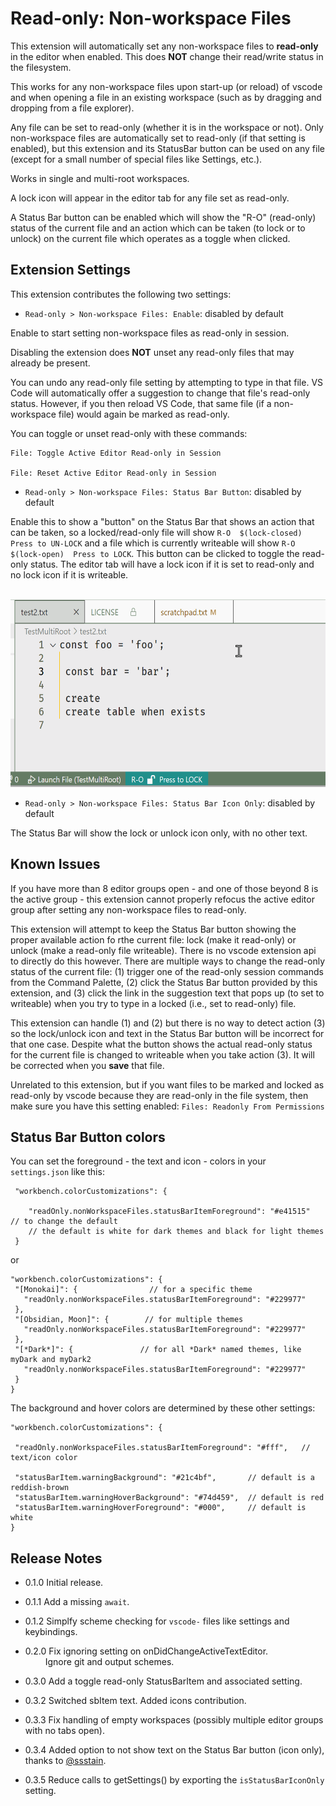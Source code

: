 # Read-only: Non-workspace Files

This extension will automatically set any non-workspace files to **read-only** in the editor when enabled.  This does **NOT** change their read/write status in the filesystem.

This works for any non-workspace files upon start-up (or reload) of vscode and when opening a file in an existing workspace (such as by dragging and dropping from a file explorer).

Any file can be set to read-only (whether it is in the workspace or not).  Only non-workspace files are automatically set to read-only (if that setting is enabled), but this extension and its StatusBar button can be used on any file (except for a small number of special files like Settings, etc.).

Works in single and multi-root workspaces.

A lock icon will appear in the editor tab for any file set as read-only.

A Status Bar button can be enabled which will show the "R-O" (read-only) status of the current file and an action which can be taken (to lock or to unlock) on the current file which operates as a toggle when clicked.  

## Extension Settings

This extension contributes the following two settings:

* `Read-only > Non-workspace Files: Enable`: disabled by default

Enable to start setting non-workspace files as read-only in session.  

Disabling the extension does **NOT** unset any read-only files that may already be present.

You can undo any read-only file setting by attempting to type in that file.  VS Code will automatically offer a suggestion to change that file's read-only status.  However, if you then reload VS Code, that same file (if a non-workspace file) would again be marked as read-only.  

You can toggle or unset read-only with these commands:

```plaintext
File: Toggle Active Editor Read-only in Session

File: Reset Active Editor Read-only in Session
```

* `Read-only > Non-workspace Files: Status Bar Button`: disabled by default

Enable this to show a "button" on the Status Bar that shows an action that can be taken, so a locked/read-only file will show `R-O  $(lock-closed)  Press to UN-LOCK` and a file which is currently writeable will show `R-O  $(lock-open)  Press to LOCK`.  This button can be clicked to toggle the read-only status.  The editor tab will have a lock icon if it is set to read-only and no lock icon if it is writeable.  

 &emsp;&emsp;&emsp;&emsp;&emsp;&emsp; <img src="https://github.com/ArturoDent/read-only-non-workspace/blob/master/images/toggleStatusBarItem.gif?raw=true" width="600" height="300" alt="shows the statusbar button and toggle state"/>  

* `Read-only > Non-workspace Files: Status Bar Icon Only`: disabled by default

The Status Bar will show the lock or unlock icon only, with no other text.  

## Known Issues

<!--  new workspace: all files are created RO -->

If you have more than 8 editor groups open - and one of those beyond 8 is the active group - this extension cannot properly refocus the active editor group after setting any non-workspace files to read-only.

This extension will attempt to keep the Status Bar button showing the proper available action fo rthe current file: lock (make it read-only) or unlock (make a read-only file writeable).  There is no vscode extension api to directly do this however.  There are multiple ways to change the read-only status of the current file: (1) trigger one of the read-only session commands from the Command Palette, (2) click the Status Bar button provided by this extension, and (3) click the link in the suggestion text that pops up (to set to writeable) when you try to type in a locked (i.e., set to read-only) file.

This extension can handle (1) and (2) but there is no way to detect action (3) so the lock/unlock icon and text in the Status Bar button will be incorrect for that one case.  Despite what the button shows the actual read-only status for the current file is changed to writeable when you take action (3).  It will be corrected when you **save** that file.  

Unrelated to this extension, but if you want files to be marked and locked as read-only by vscode because they are read-only in the file system, then make sure you have this setting enabled:  `Files: Readonly From Permissions`

## Status Bar Button colors

You can set the foreground - the text and icon - colors in your `settings.json` like this:

```jsonc
 "workbench.colorCustomizations": {
    
    "readOnly.nonWorkspaceFiles.statusBarItemForeground": "#e41515"  // to change the default
    // the default is white for dark themes and black for light themes
 }
 ```

or

 ```jsonc
"workbench.colorCustomizations": {
  "[Monokai]": {                // for a specific theme
    "readOnly.nonWorkspaceFiles.statusBarItemForeground": "#229977"
  },
  "[Obsidian, Moon]": {        // for multiple themes
    "readOnly.nonWorkspaceFiles.statusBarItemForeground": "#229977"
  },
  "[*Dark*]": {               // for all *Dark* named themes, like myDark and myDark2
    "readOnly.nonWorkspaceFiles.statusBarItemForeground": "#229977"
  }
}
 ```

 The background and hover colors are determined by these other settings:

 ```jsonc
"workbench.colorCustomizations": {
    
  "readOnly.nonWorkspaceFiles.statusBarItemForeground": "#fff",   // text/icon color
  
  "statusBarItem.warningBackground": "#21c4bf",       // default is a reddish-brown
  "statusBarItem.warningHoverBackground": "#74d459",  // default is red
  "statusBarItem.warningHoverForeground": "#000",     // default is white
}
```

## Release Notes

* 0.1.0 Initial release.

* 0.1.1 Add a missing `await`.  
* 0.1.2 Simplfy scheme checking for `vscode-` files like settings and keybindings.  

* 0.2.0 Fix ignoring setting on onDidChangeActiveTextEditor.  
&emsp;&emsp; Ignore git and output schemes.

* 0.3.0 Add a toggle read-only StatusBarItem and associated setting.
* 0.3.2 Switched sbItem text. Added icons contribution.
* 0.3.3 Fix handling of empty workspaces (possibly multiple editor groups with no tabs open).
* 0.3.4 Added option to not show text on the Status Bar button (icon only), thanks to [@ssstain](https://github.com/ssstain).
* 0.3.5 Reduce calls to getSettings() by exporting the `isStatusBarIconOnly` setting.  
